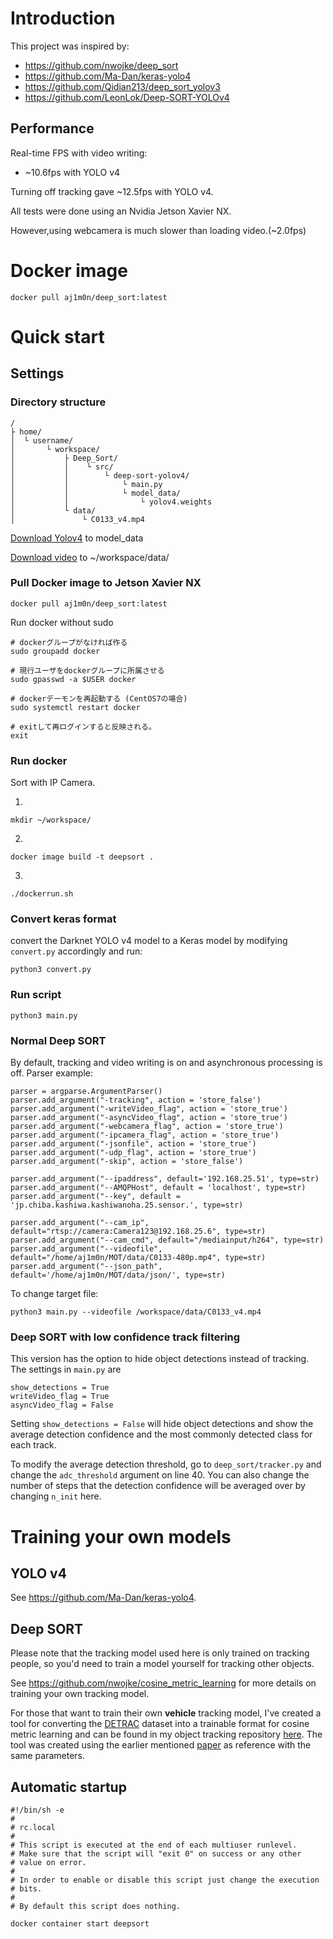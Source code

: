 # Introduction
This project was inspired by:
* https://github.com/nwojke/deep_sort
* https://github.com/Ma-Dan/keras-yolo4
* https://github.com/Qidian213/deep_sort_yolov3
* https://github.com/LeonLok/Deep-SORT-YOLOv4

## Performance
Real-time FPS with video writing:
* ~10.6fps with YOLO v4

Turning off tracking gave ~12.5fps with YOLO v4.

All tests were done using an Nvidia Jetson Xavier NX.

However,using webcamera is much slower than loading video.(~2.0fps)

# Docker image

```
docker pull aj1m0n/deep_sort:latest
```

# Quick start
## Settings
### Directory structure

```
/
├ home/
│  └ username/
│       └ workspace/
│           ├ Deep_Sort/
│           │    └ src/
│           │        └ deep-sort-yolov4/
│           │            └ main.py
│           │            └ model_data/
│           │                └ yolov4.weights
│           └ data/
│               └ C0133_v4.mp4
```
[Download Yolov4](https://drive.google.com/open?id=1cewMfusmPjYWbrnuJRuKhPMwRe_b9PaT) to model_data

[Download video](
https://drive.google.com/file/d/1Gri4rt8zx7BLPza_-E8FEsMqnMyB93A4/view?usp=sharing) to ~/workspace/data/


### Pull Docker image to Jetson Xavier NX
```
docker pull aj1m0n/deep_sort:latest
```

Run docker without sudo
```
# dockerグループがなければ作る
sudo groupadd docker

# 現行ユーザをdockerグループに所属させる
sudo gpasswd -a $USER docker

# dockerデーモンを再起動する (CentOS7の場合)
sudo systemctl restart docker

# exitして再ログインすると反映される。
exit
```

### Run docker
Sort with IP Camera.

1.
```
mkdir ~/workspace/
```
2.
```
docker image build -t deepsort .
```
3.
```
./dockerrun.sh
```

### 

### Convert keras format
convert the Darknet YOLO v4 model  to a Keras model by modifying `convert.py` accordingly and run:
```
python3 convert.py
```

### Run script
```
python3 main.py
```
### Normal Deep SORT
By default, tracking and video writing is on and asynchronous processing is off.
Parser example:
```
parser = argparse.ArgumentParser()
parser.add_argument("-tracking", action = 'store_false')
parser.add_argument("-writeVideo_flag", action = 'store_true')
parser.add_argument("-asyncVideo_flag", action = 'store_true')
parser.add_argument("-webcamera_flag", action = 'store_true')
parser.add_argument("-ipcamera_flag", action = 'store_true')
parser.add_argument("-jsonfile", action = 'store_true')
parser.add_argument("-udp_flag", action = 'store_true')
parser.add_argument("-skip", action = 'store_false')

parser.add_argument("--ipaddress", default='192.168.25.51', type=str)
parser.add_argument("--AMQPHost", default = 'localhost', type=str)
parser.add_argument("--key", default = 'jp.chiba.kashiwa.kashiwanoha.25.sensor.', type=str)

parser.add_argument("--cam_ip", default="rtsp://camera:Camera123@192.168.25.6", type=str)
parser.add_argument("--cam_cmd", default="/mediainput/h264", type=str)
parser.add_argument("--videofile", default="/home/aj1m0n/MOT/data/C0133-480p.mp4", type=str)
parser.add_argument("--json_path", default='/home/aj1m0n/MOT/data/json/', type=str)
```
To change target file:
```
python3 main.py --videofile /workspace/data/C0133_v4.mp4
```


### Deep SORT with low confidence track filtering
This version has the option to hide object detections instead of tracking. The settings in `main.py` are
```
show_detections = True
writeVideo_flag = True
asyncVideo_flag = False
```

Setting `show_detections = False` will hide object detections and show the average detection confidence and the most commonly detected class for each track.

To modify the average detection threshold, go to `deep_sort/tracker.py` and change the `adc_threshold` argument on line 40. You can also change the number of steps that the detection confidence will be averaged over by changing `n_init` here.

# Training your own models
## YOLO v4
See https://github.com/Ma-Dan/keras-yolo4.

## Deep SORT
Please note that the tracking model used here is only trained on tracking people, so you'd need to train a model yourself for tracking other objects.

See https://github.com/nwojke/cosine_metric_learning for more details on training your own tracking model.

For those that want to train their own **vehicle** tracking model, I've created a tool for converting the [DETRAC](http://detrac-db.rit.albany.edu/) dataset into a trainable format for cosine metric learning and can be found in my object tracking repository [here](https://github.com/LeonLok/Multi-Camera-Live-Object-Tracking/tree/master/detrac_tools). The tool was created using the earlier mentioned [paper](https://ieeexplore.ieee.org/document/8909903) as reference with the same parameters.

## Automatic startup
```
#!/bin/sh -e
#
# rc.local
#
# This script is executed at the end of each multiuser runlevel.
# Make sure that the script will "exit 0" on success or any other
# value on error.
#
# In order to enable or disable this script just change the execution
# bits.
#
# By default this script does nothing.

docker container start deepsort
```
